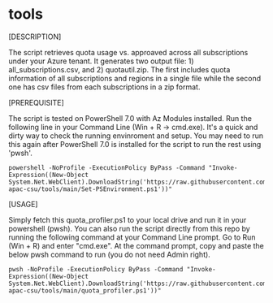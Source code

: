 # tools

[DESCRIPTION]

The script retrieves quota usage vs. approaved across all subscriptions under your Azure tenant.  It generates two output file: 1) all_subscriptions.csv, and 2) quotautil.zip.  The first includes quota information of all subscriptions and regions in a single file while the second one has csv files from each subscriptions in a zip format.

[PREREQUISITE]

The script is tested on PowerShell 7.0 with Az Modules installed.  Run the following line in your Command Line (Win + R -> cmd.exe).  It's a quick and dirty way to check the running envinroment and setup.  You may need to run this again after PowerShell 7.0 is installed for the script to run the rest using 'pwsh'.

    powershell -NoProfile -ExecutionPolicy ByPass -Command "Invoke-Expression((New-Object System.Net.WebClient).DownloadString('https://raw.githubusercontent.com/ms-apac-csu/tools/main/Set-PSEnvironment.ps1'))"

[USAGE]

Simply fetch this quota_profiler.ps1 to your local drive and run it in your powershell (pwsh).  You can also run the script directly from this repo by running the following command at your Command Line prompt. Go to Run (Win + R) and enter "cmd.exe".  At the command prompt, copy and paste the below pwsh command to run (you do not need Admin right).

    pwsh -NoProfile -ExecutionPolicy ByPass -Command "Invoke-Expression((New-Object System.Net.WebClient).DownloadString('https://raw.githubusercontent.com/ms-apac-csu/tools/main/quota_profiler.ps1'))"


